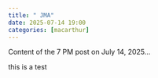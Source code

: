 ```yaml
---
title: " JMA"
date: 2025-07-14 19:00
categories: [macarthur]
---
```

Content of the 7 PM post on July 14, 2025...

this is a test
